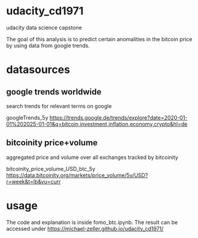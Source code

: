 # udacity_cd1971
udacity data science capstone

The goal of this analysis is to predict certain anomalities in the bitcoin price by using data from google trends.

# datasources

## google trends worldwide

search trends for relevant terms on google

googleTrends_5y
https://trends.google.de/trends/explore?date=2020-01-01%202025-01-01&q=bitcoin,investment,inflation,economy,crypto&hl=de


## bitcoinity price+volume

aggregated price and volume over all exchanges tracked by bitcoinity

bitcoinity_price_volume_USD_btc_5y
https://data.bitcoinity.org/markets/price_volume/5y/USD?r=week&t=lb&vu=curr

# usage

The code and explanation is inside fomo_btc.ipynb.
The result can be accessed under https://michael-zeller.github.io/udacity_cd1971/
